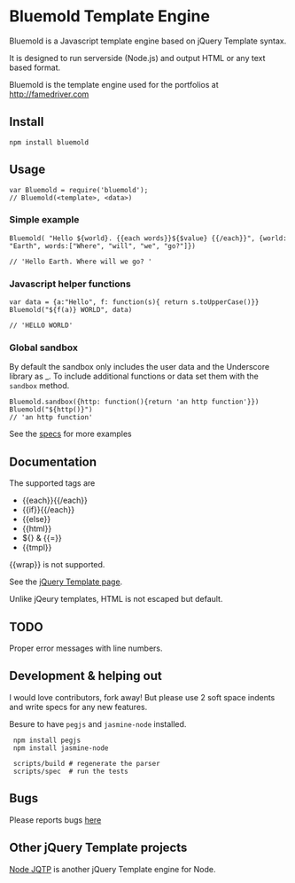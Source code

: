 # Bluemold Template Engine

Bluemold is a Javascript template engine based on jQuery Template syntax.

It is designed to run serverside (Node.js) and output HTML or any text based format.

Bluemold is the template engine used for the portfolios at http://famedriver.com

## Install
    npm install bluemold

## Usage
    var Bluemold = require('bluemold');
    // Bluemold(<template>, <data>)

### Simple example
    Bluemold( "Hello ${world}. {{each words}}${$value} {{/each}}", {world: "Earth", words:["Where", "will", "we", "go?"]})

    // 'Hello Earth. Where will we go? '

### Javascript helper functions
    var data = {a:"Hello", f: function(s){ return s.toUpperCase()}}
    Bluemold("${f(a)} WORLD", data)

    // 'HELLO WORLD'

### Global sandbox
By default the sandbox only includes the user data and the Underscore library as \_. To include additional functions or data set them with the `sandbox` method.

    Bluemold.sandbox({http: function(){return 'an http function'}})
    Bluemold("${http()}")
    // 'an http function'


See the [specs]("https://github.com/jweir/Bluemold/tree/master/spec") for more examples

## Documentation
The supported tags are

* {{each}}{{/each}}
* {{if}}{{/each}}
* {{else}}
* {{html}}
* ${} & {{=}}
* {{tmpl}}

{{wrap}} is not supported.

See the [jQuery Template page](http://api.jquery.com/category/plugins/templates/).

Unlike jQeury templates, HTML is not escaped but default.

## TODO

Proper error messages with line numbers.

## Development & helping out

I would love contributors, fork away! But please use 2 soft space indents and write specs for any new features.

Besure to have `pegjs` and `jasmine-node` installed.   

     npm install pegjs
     npm install jasmine-node

     scripts/build # regenerate the parser
     scripts/spec  # run the tests 

## Bugs

Please reports bugs [here](https://github.com/jweir/Bluemold/issues)

## Other jQuery Template projects

[Node JQTP](https://github.com/kof/node-jqtpl) is another jQuery Template engine for Node.
